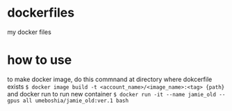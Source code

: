 # dockerfiles
my docker files

# how to use
to make docker image, do this commnand at directory where dokcerfile exists
`$ docker image build -t <account_name>/<image_name>:<tag> {path}`
and docker run to run new container
`$ docker run -it --name jamie_old --gpus all umeboshia/jamie_old:ver.1 bash`
